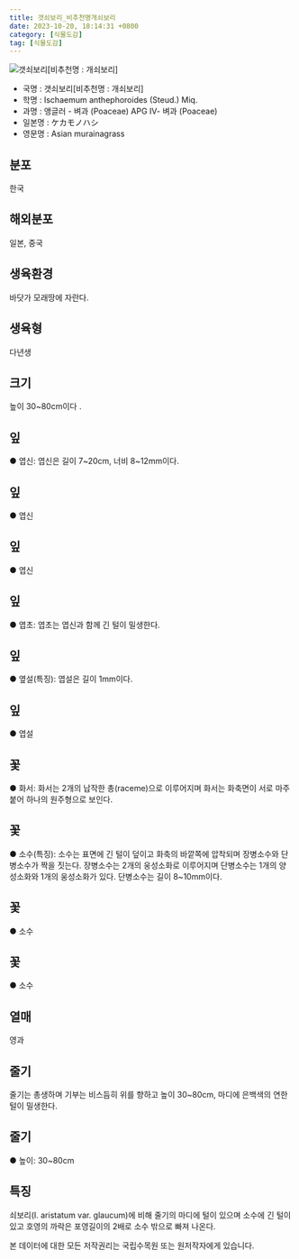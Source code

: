 ```yaml
---
title: 갯쇠보리_비추천명개쇠보리
date: 2023-10-20, 18:14:31 +0800
category: [식물도감]
tag: [식물도감]
---
```




![갯쇠보리[비추천명 : 개쇠보리]](http://www.nature.go.kr/fileUpload/plants/basic/Gramineae/Ischaemum/14530/1_th2.JPG)
- 국명 : 갯쇠보리[비추천명 : 개쇠보리]
- 학명 : Ischaemum anthephoroides (Steud.) Miq.
- 과명 : 앵글러 - 벼과 (Poaceae) APG Ⅳ- 벼과 (Poaceae)
- 일본명 : ケカモノハシ
- 영문명 : Asian murainagrass


## 분포
한국
## 해외분포
일본, 중국
## 생육환경
바닷가 모래땅에 자란다.
## 생육형
다년생
## 크기
높이 30~80cm이다 .
## 잎
● 엽신: 엽신은 길이 7~20cm, 너비 8~12mm이다.
## 잎
● 엽신
## 잎
● 엽신
## 잎
● 엽초: 엽초는 엽신과 함께 긴 털이 밀생한다.
## 잎
● 옆설(특징): 엽설은 길이 1mm이다.
## 잎
● 엽설
## 꽃
● 화서: 화서는 2개의 납작한 총(raceme)으로 이루어지며 화서는 화축면이 서로 마주 붙어 하나의 원주형으로 보인다.
## 꽃
● 소수(특징): 소수는 표면에 긴 털이 덮이고 화축의 바깥쪽에 압착되며 장병소수와 단병소수가 짝을 짓는다. 장병소수는 2개의 웅성소화로 이루어지며 단병소수는 1개의 양성소화와 1개의 웅성소화가 있다. 단병소수는 길이 8~10mm이다.
## 꽃
● 소수
## 꽃
● 소수
## 열매
영과
## 줄기
줄기는 총생하며 기부는 비스듬히 위를 향하고  높이 30~80cm, 마디에 은백색의 연한 털이 밀생한다.
## 줄기
● 높이: 30~80cm
## 특징
쇠보리(I. aristatum var. glaucum)에 비해 줄기의 마디에 털이 있으며 소수에 긴 털이 있고 호영의 까락은 포영길이의 2배로 소수 밖으로 빠져 나온다.






본 데이터에 대한 모든 저작권리는 국립수목원 또는 원저작자에게 있습니다.
